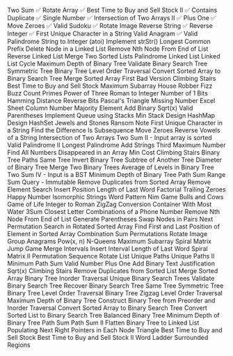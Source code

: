 Two Sum ✅
Rotate Array ✅
Best Time to Buy and Sell Stock II ✅
Contains Duplicate ✅
Single Number ✅
Intersection of Two Arrays II ✅
Plus One ✅
Move Zeroes ✅
Valid Sudoku ✅
Rotate Image
Reverse String ✅
Reverse Integer ✅
First Unique Character in a String
Valid Anagram ✅
Valid Palindrome
String to Integer (atoi)
Implement strStr()
Longest Common Prefix
Delete Node in a Linked List
Remove Nth Node From End of List
Reverse Linked List
Merge Two Sorted Lists
Palindrome Linked List
Linked List Cycle
Maximum Depth of Binary Tree
Validate Binary Search Tree
Symmetric Tree
Binary Tree Level Order Traversal
Convert Sorted Array to Binary Search Tree
Merge Sorted Array
First Bad Version
Climbing Stairs
Best Time to Buy and Sell Stock
Maximum Subarray
House Robber
Fizz Buzz
Count Primes
Power of Three
Roman to Integer
Number of 1 Bits
Hamming Distance
Reverse Bits
Pascal's Triangle
Missing Number
Excel Sheet Column Number
Majority Element
Add Binary
Sqrt(x)
Valid Parentheses
Implement Queue using Stacks
Min Stack
Design HashMap
Design HashSet
Jewels and Stones
Ransom Note
First Unique Character in a String
Find the Difference
Is Subsequence
Move Zeroes
Reverse Vowels of a String
Intersection of Two Arrays
Two Sum II - Input array is sorted
Valid Palindrome II
Longest Palindrome
Add Strings
Third Maximum Number
Find All Numbers Disappeared in an Array
Min Cost Climbing Stairs
Binary Tree Paths
Same Tree
Invert Binary Tree
Subtree of Another Tree
Diameter of Binary Tree
Merge Two Binary Trees
Average of Levels in Binary Tree
Two Sum IV - Input is a BST
Minimum Depth of Binary Tree
Path Sum
Range Sum Query - Immutable
Remove Duplicates from Sorted Array
Remove Element
Search Insert Position
Length of Last Word
Factorial Trailing Zeroes
Happy Number
Isomorphic Strings
Word Pattern
Nim Game
Bulls and Cows
Game of Life
Integer to Roman
ZigZag Conversion
Container With Most Water
3Sum Closest
Letter Combinations of a Phone Number
Remove Nth Node From End of List
Generate Parentheses
Swap Nodes in Pairs
Next Permutation
Search in Rotated Sorted Array
Find First and Last Position of Element in Sorted Array
Combination Sum
Permutations
Rotate Image
Group Anagrams
Pow(x, n)
N-Queens
Maximum Subarray
Spiral Matrix
Jump Game
Merge Intervals
Insert Interval
Length of Last Word
Spiral Matrix II
Permutation Sequence
Rotate List
Unique Paths
Unique Paths II
Minimum Path Sum
Valid Number
Plus One
Add Binary
Text Justification
Sqrt(x)
Climbing Stairs
Remove Duplicates from Sorted List
Merge Sorted Array
Binary Tree Inorder Traversal
Unique Binary Search Trees
Validate Binary Search Tree
Recover Binary Search Tree
Same Tree
Symmetric Tree
Binary Tree Level Order Traversal
Binary Tree Zigzag Level Order Traversal
Maximum Depth of Binary Tree
Construct Binary Tree from Preorder and Inorder Traversal
Convert Sorted Array to Binary Search Tree
Convert Sorted List to Binary Search Tree
Balanced Binary Tree
Minimum Depth of Binary Tree
Path Sum
Path Sum II
Flatten Binary Tree to Linked List
Populating Next Right Pointers in Each Node
Triangle
Best Time to Buy and Sell Stock
Best Time to Buy and Sell Stock II
Word Ladder
Surrounded Regions